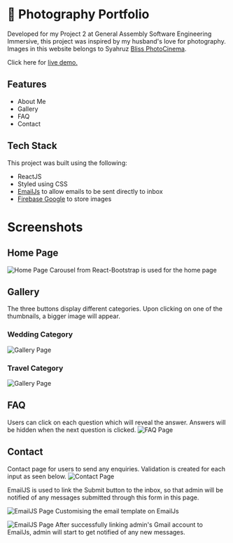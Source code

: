 # 📸 Photography Portfolio 

Developed for my Project 2 at General Assembly Software Engineering Immersive, this project was inspired by my husband's love for photography. Images in this website belongs to Syahruz [Bliss PhotoCinema](https://www.instagram.com/blissphotocinema/?hl=en).

Click here for [live demo.](https://portfoliophotographywebsite.netlify.app/)

## Features

- About Me 
- Gallery 
- FAQ
- Contact

## Tech Stack 
This project was built using the following:

- ReactJS
- Styled using CSS 
- [EmailJs](https://www.emailjs.com/) to allow emails to be sent directly to inbox
- [Firebase Google](https://firebase.google.com/) to store images 

# Screenshots
## Home Page

![Home Page](https://i.ibb.co/hWZCvVY/Screenshot-2022-05-17-at-9-35-25-AM.png)
Carousel from React-Bootstrap is used for the home page

## Gallery
The three buttons display different categories. Upon clicking on one of the thumbnails, a bigger image will appear.

### Wedding Category
![Gallery Page](https://i.ibb.co/GdV2XST/Screenshot-2022-05-17-at-9-35-59-AM.png)

### Travel Category
![Gallery Page](https://i.ibb.co/K5mQPF6/Screenshot-2022-05-17-at-9-36-13-AM.png)

## FAQ
Users can click on each question which will reveal the answer. Answers will be hidden when the next question is clicked.
![FAQ Page](https://i.ibb.co/MDFKk9R/Screenshot-2022-05-17-at-9-36-27-AM.png)

## Contact
Contact page for users to send any enquiries. Validation is created for each input as seen below. 
![Contact Page](https://i.ibb.co/Kjyv2LF/Screenshot-2022-05-17-at-9-36-38-AM.png)

EmailJS is used to link the Submit button to the inbox, so that admin will be notified of any messages submitted through this form in this page.

![EmailJS Page](https://i.ibb.co/JmmwHPM/Screenshot-2022-05-17-at-10-36-48-AM.png)
Customising the email template on EmailJs

![EmailJS Page](https://i.ibb.co/CHTmPqs/Screenshot-2022-05-17-at-10-37-20-AM.png)
After successfully linking admin's Gmail account to EmailJs, admin will start to get notified of any new messages.


